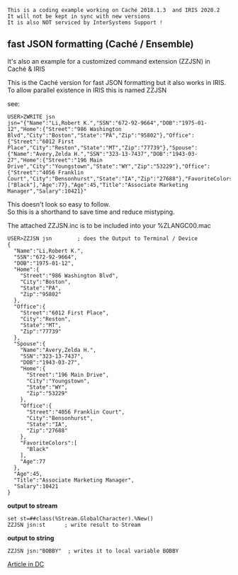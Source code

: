  ~~~
 This is a coding example working on Caché 2018.1.3  and IRIS 2020.2 
 It will not be kept in sync with new versions      
 It is also NOT serviced by InterSystems Support !   
~~~ 
## fast JSON formatting (Caché / Ensemble)
It's also an example for a customized command extension (ZZJSN) in Caché & IRIS 
  
This is the Caché version for fast JSON formatting but it also works in IRIS.   
To allow parallel existence in IRIS this is named ZZJSN

see:
```
USER>ZWRITE jsn  
jsn="{"Name":"Li,Robert K.","SSN":"672-92-9664","DOB":"1975-01-12","Home":{"Street":"986 Washington Blvd","City":"Boston","State":"PA","Zip":"95802"},"Office":{"Street":"6012 First Place","City":"Reston","State":"MT","Zip":"77739"},"Spouse":{"Name":"Avery,Zelda H.","SSN":"323-13-7437","DOB":"1943-03-27","Home":{"Street":"196 Main Drive","City":"Youngstown","State":"WY","Zip":"53229"},"Office":{"Street":"4056 Franklin Court","City":"Bensonhurst","State":"IA","Zip":"27688"},"FavoriteColors":["Black"],"Age":77},"Age":45,"Title":"Associate Marketing Manager","Salary":10421}" 
```  
This doesn't look so easy to follow.  
So this is a shorthand to save time and reduce mistyping.

The attached ZZJSN.inc is to be included into your %ZLANGC00.mac
```  
USER>ZZJSN jsn        ; does the Output to Terminal / Device  
{
  "Name":"Li,Robert K.",
  "SSN":"672-92-9664",
  "DOB":"1975-01-12",
  "Home":{
    "Street":"986 Washington Blvd",
    "City":"Boston",
    "State":"PA",
    "Zip":"95802"
  },
  "Office":{
    "Street":"6012 First Place",
    "City":"Reston",
    "State":"MT",
    "Zip":"77739"
  },
  "Spouse":{
    "Name":"Avery,Zelda H.",
    "SSN":"323-13-7437",
    "DOB":"1943-03-27",
    "Home":{
      "Street":"196 Main Drive",
      "City":"Youngstown",
      "State":"WY",
      "Zip":"53229"
    },
    "Office":{
      "Street":"4056 Franklin Court",
      "City":"Bensonhurst",
      "State":"IA",
      "Zip":"27688"
    },
    "FavoriteColors":[
      "Black"
    ],
    "Age":77
  },
  "Age":45,
  "Title":"Associate Marketing Manager",
  "Salary":10421
}
```
__output to stream__

```  
set st=##class(%Stream.GlobalCharacter).%New()
ZZJSN jsn:st      ; write result to Stream
```  
__output to string__

```  
ZZJSN jsn:"BOBBY"  ; writes it to local variable BOBBY
```  

[Article in DC](https://community.intersystems.com/post/fast-json-formatting-cach%C3%A9-ensemble)
